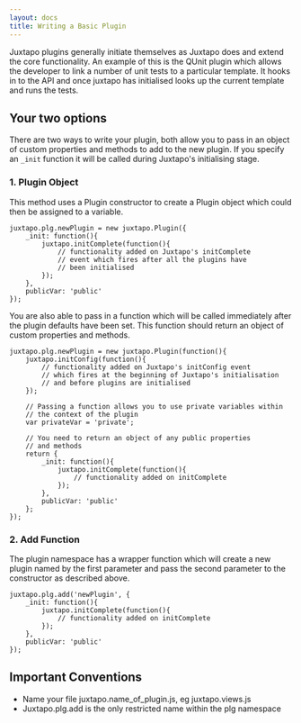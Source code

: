 ```yaml
---
layout: docs
title: Writing a Basic Plugin
---
```


Juxtapo plugins generally initiate themselves as Juxtapo does and extend the core functionality. An example of this is the QUnit plugin
which allows the developer to link a number of unit tests to a particular template. It hooks in to the API and once juxtapo has
initialised looks up the current template and runs the tests.

## Your two options

There are two ways to write your plugin, both allow you to pass in an object of custom properties and methods to add to the new plugin. If you specify an `_init` function it will be called during Juxtapo's initialising stage.

### 1. Plugin Object

This method uses a Plugin constructor to create a Plugin object which could then be assigned to a variable.

	juxtapo.plg.newPlugin = new juxtapo.Plugin({
		_init: function(){
			juxtapo.initComplete(function(){
				// functionality added on Juxtapo's initComplete
				// event which fires after all the plugins have
				// been initialised
			});
		},
		publicVar: 'public'
	});

You are also able to pass in a function which will be called immediately after the plugin defaults have been set. This function should return an object of custom properties and methods.

	juxtapo.plg.newPlugin = new juxtapo.Plugin(function(){
		juxtapo.initConfig(function(){
			// functionality added on Juxtapo's initConfig event
			// which fires at the beginning of Juxtapo's initialisation
			// and before plugins are initialised
		});
		
		// Passing a function allows you to use private variables within 
		// the context of the plugin
		var privateVar = 'private';
		
		// You need to return an object of any public properties
		// and methods
		return {
			_init: function(){
				juxtapo.initComplete(function(){
					// functionality added on initComplete
				});
			},
			publicVar: 'public'
		};
	});

### 2. Add Function

The plugin namespace has a wrapper function which will create a new plugin named by the first parameter and pass the second parameter to the constructor as described above.

	juxtapo.plg.add('newPlugin', {
		_init: function(){
			juxtapo.initComplete(function(){
				// functionality added on initComplete
			});
		},
		publicVar: 'public'
	});
	
## Important Conventions

* Name your file juxtapo.name_of_plugin.js, eg juxtapo.views.js
* Juxtapo.plg.add is the only restricted name within the plg namespace